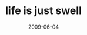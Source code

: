 ---
layout: base.njk
title : 'life is just swell' 
view_title : 'life is just swell' 
year : '2009' 
date : '2009-06-04' 
img_file : '/drawing/lifeisjustswell.png' 
html_file : 'lifeisjustswell' 
next_html : 'thankyoufortakingcareofme.html' 
year_order : '173' 
permalink : "title/{{html_file}}.html"
---